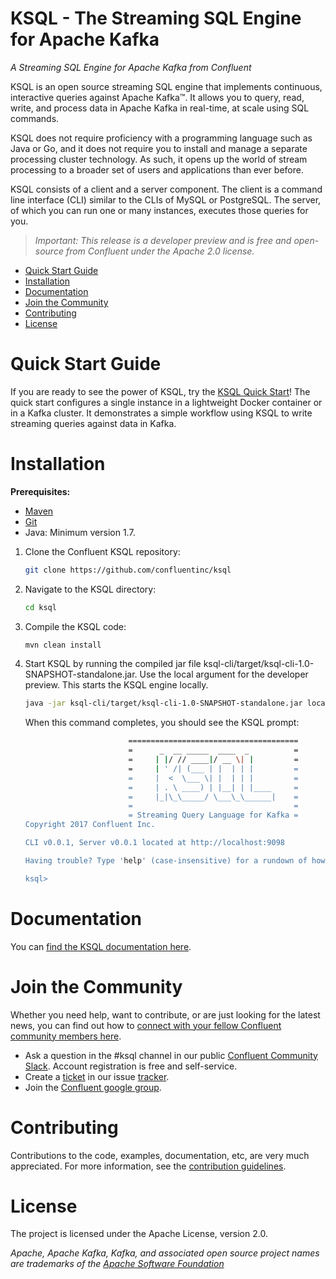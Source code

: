 # KSQL - The Streaming SQL Engine for Apache Kafka

*A Streaming SQL Engine for Apache Kafka from Confluent*

KSQL is an open source streaming SQL engine that implements continuous, interactive queries against Apache Kafka™. It allows you to query, read, write, and process data in Apache Kafka in real-time, at scale using SQL commands. 

KSQL does not require proficiency with a programming language such as Java or Go, and it does not require you to install and manage a separate processing cluster technology. As such, it opens up the world of stream processing to a broader set of users and applications than ever before.

KSQL consists of a client and a server component.  The client is a command line interface (CLI) similar to the CLIs of MySQL or PostgreSQL. The server, of which you can run one or many instances, executes those queries for you.

> *Important: This release is a *developer preview* and is free and open-source from Confluent under the Apache 2.0 license.* 

- [Quick Start Guide](#quick-start-guide)
- [Installation](#installation)
- [Documentation](#documentation)
- [Join the Community](#join-the-community)
- [Contributing](#contributing)
- [License](#license)

# Quick Start Guide
If you are ready to see the power of KSQL, try the [KSQL Quick Start](/docs/quickstart.md)! The quick start configures a single instance in a lightweight Docker container or in a Kafka cluster. It demonstrates a simple workflow using KSQL to write streaming queries against data in Kafka.

# Installation

**Prerequisites:**

- [Maven](https://maven.apache.org/install.html)
- [Git](https://git-scm.com/downloads)
- Java: Minimum version 1.7. 

1.  Clone the Confluent KSQL repository:

	```bash
	git clone https://github.com/confluentinc/ksql
	```

1.  Navigate to the KSQL directory:

	```bash
	cd ksql
	```

1.  Compile the KSQL code:

	```bash
	mvn clean install
	```

1.  Start KSQL by running the compiled jar file ksql-cli/target/ksql-cli-1.0-SNAPSHOT-standalone.jar. Use the local argument for the developer preview. This starts the KSQL engine locally.

	```bash
	java -jar ksql-cli/target/ksql-cli-1.0-SNAPSHOT-standalone.jar local
	```

	When this command completes, you should see the KSQL prompt:

	```bash
	                       ======================================
	                       =      _  __ _____  ____  _          =
	                       =     | |/ // ____|/ __ \| |         =
	                       =     | ' /| (___ | |  | | |         =
	                       =     |  <  \___ \| |  | | |         =
	                       =     | . \ ____) | |__| | |____     =
	                       =     |_|\_\_____/ \___\_\______|    =
	                       =                                    =
	                       = Streaming Query Language for Kafka =
	Copyright 2017 Confluent Inc.                         

	CLI v0.0.1, Server v0.0.1 located at http://localhost:9098

	Having trouble? Type 'help' (case-insensitive) for a rundown of how things work!

	ksql> 
	```

# Documentation
You can [find the KSQL documentation here](/docs/). 

# Join the Community
Whether you need help, want to contribute, or are just looking for the latest news, you can find out how to [connect with your fellow Confluent community members here](https://www.confluent.io/contact-us-thank-you/).

* Ask a question in the #ksql channel in our public [Confluent Community Slack](https://confluent.typeform.com/to/GxTHUD). Account registration is free and self-service.
* Create a [ticket](https://github.com/confluentinc/ksql) in our issue [tracker](https://github.com/confluentinc/ksql).
* Join the [Confluent google group](https://groups.google.com/forum/#!forum/confluent-platform).

# Contributing
Contributions to the code, examples, documentation, etc, are very much appreciated. For more information, see the [contribution guidelines](/docs/contributing.md).

# License
The project is licensed under the Apache License, version 2.0.

*Apache, Apache Kafka, Kafka, and associated open source project names are trademarks of the [Apache Software Foundation](https://www.apache.org/)*

